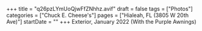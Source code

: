 +++
title = "q26pzLYmUoQjwFfZNhhz.avif"
draft = false
tags = ["Photos"]
categories = ["Chuck E. Cheese's"]
pages = ["Hialeah, FL (3805 W 20th Ave)"]
startDate = ""
+++
Exterior, January 2022 (With the Purple Awnings)
